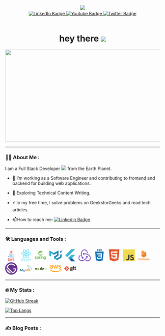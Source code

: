 <div id="header" align="center"> 
   <img src="https://media.giphy.com/media/M9gbBd9nbDrOTu1Mqx/giphy.gif" width="100"/> 
   <div id="badges"> 
     <a href="https://www.linkedin.com/in/christopher-i-oni-21527a1a0">
       <img src="https://img.shields.io/badge/LinkedIn-blue?style=for-the-badge&logo=linkedin&logoColor=white" alt="LinkedIn Badge"/> 
     </a> 
     <a href="your-youtube-URL"> 
       <img src="https://img.shields.io/badge/YouTube-red?style=for-the-badge&logo=youtube&logoColor=white" alt="Youtube Badge"/> 
     </a> 
     <a href="https://twitter.com/ChrisAfrik?s=09"> 
       <img src="https://img.shields.io/badge/Twitter-blue?style=for-the-badge&logo=twitter&logoColor=white" alt="Twitter Badge"/> 
     </a> 
   </div> 
   <img src="https://komarev.com/ghpvc/?username=CaptainLeon445&style=flat-square&color=blue" alt=""/> 
   <h1> 
     hey there 
     <img src="https://media.giphy.com/media/hvRJCLFzcasrR4ia7z/giphy.gif" width="30px"/> 
   </h1> 
 </div> 
 <div align="center"> 
   <img src="https://media.giphy.com/media/dWesBcTLavkZuG35MI/giphy.gif" width="600" height="300"/> 
 </div> 
  
 --- 
  
 ### :man_technologist: About Me : 
 I am a Full Stack Developer <img src="https://media.giphy.com/media/WUlplcMpOCEmTGBtBW/giphy.gif" width="30"> from the Earth Planet. 
 - :telescope: I’m working as a Software Engineer and contributing to frontend and backend for building web applications. 
  
 - :seedling: Exploring Technical Content Writing. 
  
 - :zap: In my free time, I solve problems on GeeksforGeeks and read tech articles. 
  
 - :mailbox:How to reach me: [![Linkedin Badge](https://img.shields.io/badge/-kakbar-blue?style=flat&logo=Linkedin&logoColor=white)](your-linkedin-url) 
  
 --- 
  
 ### :hammer_and_wrench: Languages and Tools : 
 <div> 
   <img src="https://github.com/devicons/devicon/blob/master/icons/java/java-original-wordmark.svg" title="Java" alt="Java" width="40" height="40"/>&nbsp; 
   <img src="https://github.com/devicons/devicon/blob/master/icons/react/react-original-wordmark.svg" title="React" alt="React" width="40" height="40"/>&nbsp; 
   <img src="https://github.com/devicons/devicon/blob/master/icons/spring/spring-original-wordmark.svg" title="Spring" alt="Spring" width="40" height="40"/>&nbsp; 
   <img src="https://github.com/devicons/devicon/blob/master/icons/materialui/materialui-original.svg" title="Material UI" alt="Material UI" width="40" height="40"/>&nbsp; 
   <img src="https://github.com/devicons/devicon/blob/master/icons/flutter/flutter-original.svg" title="Flutter" alt="Flutter" width="40" height="40"/>&nbsp; 
   <img src="https://github.com/devicons/devicon/blob/master/icons/redux/redux-original.svg" title="Redux" alt="Redux " width="40" height="40"/>&nbsp; 
   <img src="https://github.com/devicons/devicon/blob/master/icons/css3/css3-plain-wordmark.svg"  title="CSS3" alt="CSS" width="40" height="40"/>&nbsp; 
   <img src="https://github.com/devicons/devicon/blob/master/icons/html5/html5-original.svg" title="HTML5" alt="HTML" width="40" height="40"/>&nbsp; 
   <img src="https://github.com/devicons/devicon/blob/master/icons/javascript/javascript-original.svg" title="JavaScript" alt="JavaScript" width="40" height="40"/>&nbsp; 
   <img src="https://github.com/devicons/devicon/blob/master/icons/firebase/firebase-plain-wordmark.svg" title="Firebase" alt="Firebase" width="40" height="40"/>&nbsp; 
   <img src="https://github.com/devicons/devicon/blob/master/icons/gatsby/gatsby-original.svg" title="Gatsby"  alt="Gatsby" width="40" height="40"/>&nbsp; 
   <img src="https://github.com/devicons/devicon/blob/master/icons/mysql/mysql-original-wordmark.svg" title="MySQL"  alt="MySQL" width="40" height="40"/>&nbsp; 
   <img src="https://github.com/devicons/devicon/blob/master/icons/nodejs/nodejs-original-wordmark.svg" title="NodeJS" alt="NodeJS" width="40" height="40"/>&nbsp; 
   <img src="https://github.com/devicons/devicon/blob/master/icons/amazonwebservices/amazonwebservices-plain-wordmark.svg" title="AWS" alt="AWS" width="40" height="40"/>&nbsp; 
   <img src="https://github.com/devicons/devicon/blob/master/icons/git/git-original-wordmark.svg" title="Git" **alt="Git" width="40" height="40"/> 
 </div> 
  
 --- 
  
 ### :fire: My Stats : 
 [![GitHub Streak](http://github-readme-streak-stats.herokuapp.com?user=CaptainLeon445)](https://git.io/streak-stats)
  
 [![Top Langs](https://github-readme-stats.vercel.app/api/top-langs/?username=CaptainLeon445&layout=compact&theme=vision-friendly-dark)](https://github.com/anuraghazra/github-readme-stats) 
  
 --- 
  
 ### :writing_hand: Blog Posts : 
 <!-- BLOG-POST-LIST:START --> 
 <!-- BLOG-POST-LIST:END --> 
 
